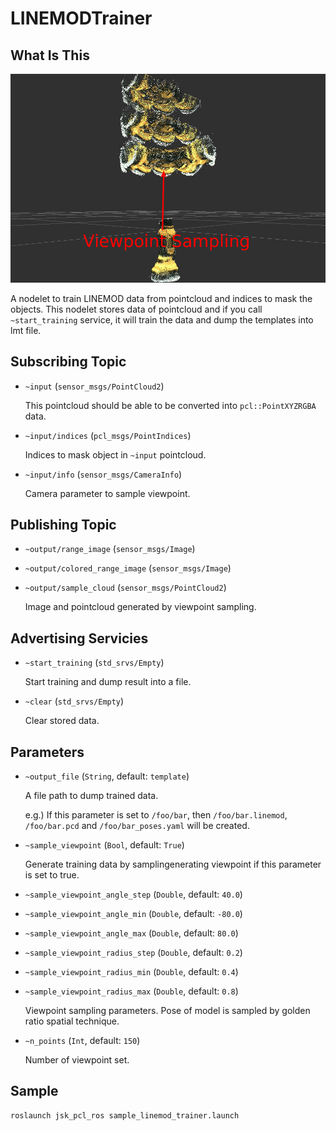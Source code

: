 # LINEMODTrainer
## What Is This
![](images/linemod_trainer.png)


A nodelet to train LINEMOD data from pointcloud and indices to mask the objects.
This nodelet stores data of pointcloud and if you call `~start_training` service,
it will train the data and dump the templates into lmt file.

## Subscribing Topic
* `~input` (`sensor_msgs/PointCloud2`)

  This pointcloud should be able to be converted into `pcl::PointXYZRGBA` data.

* `~input/indices` (`pcl_msgs/PointIndices`)

  Indices to mask object in `~input` pointcloud.

* `~input/info` (`sensor_msgs/CameraInfo`)

  Camera parameter to sample viewpoint.

## Publishing Topic
* `~output/range_image` (`sensor_msgs/Image`)
* `~output/colored_range_image` (`sensor_msgs/Image`)
* `~output/sample_cloud` (`sensor_msgs/PointCloud2`)

  Image and pointcloud generated by viewpoint sampling.

## Advertising Servicies
* `~start_training` (`std_srvs/Empty`)

  Start training and dump result into a file.

* `~clear` (`std_srvs/Empty`)

  Clear stored data.

## Parameters
* `~output_file` (`String`, default: `template`)

   A file path to dump trained data.

   e.g.) If this parameter is set to `/foo/bar`, then `/foo/bar.linemod`,
   `/foo/bar.pcd` and `/foo/bar_poses.yaml` will be created.

* `~sample_viewpoint` (`Bool`, default: `True`)

  Generate training data by samplingenerating viewpoint if this parameter is set to true.

* `~sample_viewpoint_angle_step` (`Double`, default: `40.0`)
* `~sample_viewpoint_angle_min` (`Double`, default: `-80.0`)
* `~sample_viewpoint_angle_max` (`Double`, default: `80.0`)
* `~sample_viewpoint_radius_step` (`Double`, default: `0.2`)
* `~sample_viewpoint_radius_min` (`Double`, default: `0.4`)
* `~sample_viewpoint_radius_max` (`Double`, default: `0.8`)

  Viewpoint sampling parameters. Pose of model is sampled by golden ratio spatial technique.

* `~n_points` (`Int`, default: `150`)

  Number of viewpoint set.

## Sample

```bash
roslaunch jsk_pcl_ros sample_linemod_trainer.launch
```

